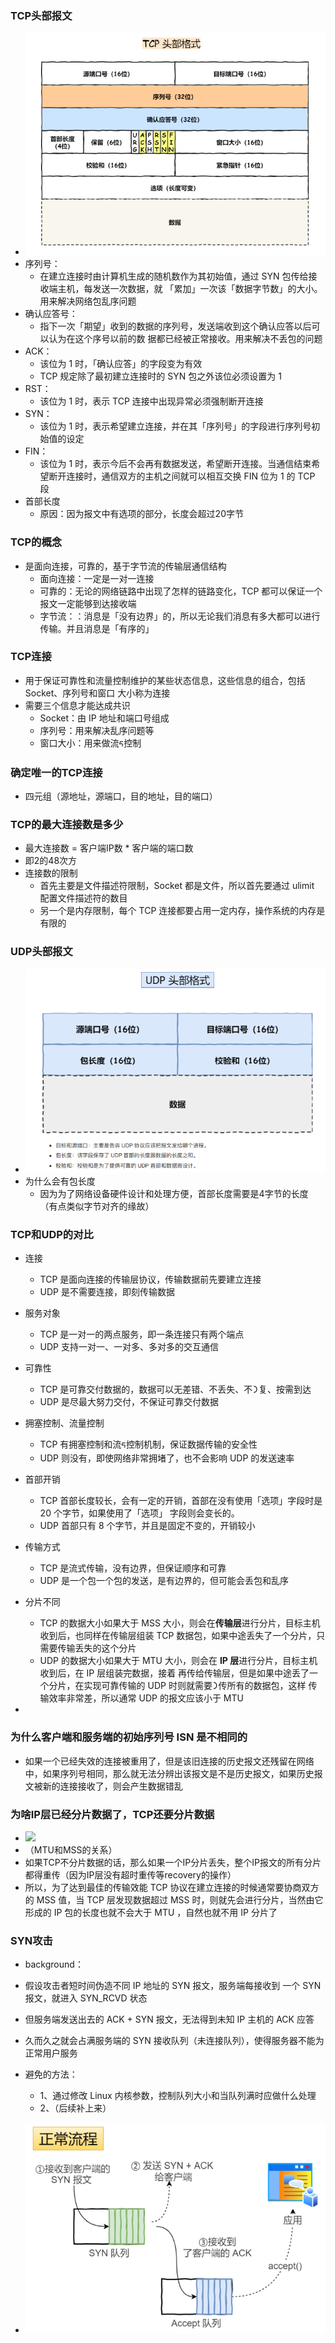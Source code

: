 ### TCP头部报文

- ![](image/TCP头部报文.png)
- 序列号：
  - 在建⽴连接时由计算机⽣成的随机数作为其初始值，通过 SYN 包传给接收端主机，每发送⼀次数据，就 「累加」⼀次该「数据字节数」的⼤⼩。⽤来解决⽹络包乱序问题
- 确认应答号：
  - 指下⼀次「期望」收到的数据的序列号，发送端收到这个确认应答以后可以认为在这个序号以前的数 据都已经被正常接收。⽤来解决不丢包的问题
- ACK：
  - 该位为 1 时，「确认应答」的字段变为有效
  - TCP 规定除了最初建⽴连接时的 SYN 包之外该位必须设置为 1
- RST：
  - 该位为 1 时，表示 TCP 连接中出现异常必须强制断开连接
- SYN：
  - 该位为 1 时，表示希望建⽴连接，并在其「序列号」的字段进⾏序列号初始值的设定
- FIN：
  - 该位为 1 时，表示今后不会再有数据发送，希望断开连接。当通信结束希望断开连接时，通信双⽅的主机之间就可以相互交换 FIN 位为 1 的 TCP 段
- 首部长度
  - 原因：因为报文中有选项的部分，长度会超过20字节



### TCP的概念

- 是面向连接，可靠的，基于字节流的传输层通信结构
  - 面向连接：一定是一对一连接
  - 可靠的：⽆论的⽹络链路中出现了怎样的链路变化，TCP 都可以保证⼀个报⽂⼀定能够到达接收端
  - 字节流：：消息是「没有边界」的，所以⽆论我们消息有多⼤都可以进⾏传输。并且消息是「有序的」



### TCP连接

- ⽤于保证可靠性和流量控制维护的某些状态信息，这些信息的组合，包括Socket、序列号和窗⼝ ⼤⼩称为连接
- 需要三个信息才能达成共识
  - Socket：由 IP 地址和端⼝号组成 
  - 序列号：⽤来解决乱序问题等 
  - 窗⼝⼤⼩：⽤来做流ᰁ控制



### 确定唯一的TCP连接

- 四元组（源地址，源端口，目的地址，目的端口）



### TCP的最大连接数是多少

- 最大连接数 = 客户端IP数 * 客户端的端口数
- 即2的48次方
- 连接数的限制
  - ⾸先主要是⽂件描述符限制，Socket 都是⽂件，所以⾸先要通过 ulimit 配置⽂件描述符的数⽬
  - 另⼀个是内存限制，每个 TCP 连接都要占⽤⼀定内存，操作系统的内存是有限的



### UDP头部报文

- ![](image/UDP头部报文.png)
- 为什么会有包长度
  - 因为为了网络设备硬件设计和处理方便，首部长度需要是4字节的长度（有点类似字节对齐的缘故）



### TCP和UDP的对比

- 连接
  - TCP 是⾯向连接的传输层协议，传输数据前先要建⽴连接
  - UDP 是不需要连接，即刻传输数据
- 服务对象
  - TCP 是⼀对⼀的两点服务，即⼀条连接只有两个端点
  - UDP ⽀持⼀对⼀、⼀对多、多对多的交互通信
- 可靠性
  - TCP 是可靠交付数据的，数据可以⽆差错、不丢失、不᯿复、按需到达
  - UDP 是尽最⼤努⼒交付，不保证可靠交付数据
- 拥塞控制、流量控制
  - TCP 有拥塞控制和流ᰁ控制机制，保证数据传输的安全性
  - UDP 则没有，即使⽹络⾮常拥堵了，也不会影响 UDP 的发送速率
- ⾸部开销
  - TCP ⾸部⻓度较⻓，会有⼀定的开销，⾸部在没有使⽤「选项」字段时是 20 个字节，如果使⽤了「选项」 字段则会变⻓的。 
  - UDP ⾸部只有 8 个字节，并且是固定不变的，开销较⼩
- 传输⽅式
  - TCP 是流式传输，没有边界，但保证顺序和可靠
  - UDP 是⼀个包⼀个包的发送，是有边界的，但可能会丢包和乱序
- 分⽚不同 
  - TCP 的数据⼤⼩如果⼤于 MSS ⼤⼩，则会在**传输层**进⾏分⽚，⽬标主机收到后，也同样在传输层组装 TCP 数据包，如果中途丢失了⼀个分⽚，只需要传输丢失的这个分⽚
  - UDP 的数据⼤⼩如果⼤于 MTU ⼤⼩，则会在 **IP 层**进⾏分⽚，⽬标主机收到后，在 IP 层组装完数据，接着 再传给传输层，但是如果中途丢了⼀个分⽚，在实现可靠传输的 UDP 时则就需要᯿传所有的数据包，这样 传输效率⾮常差，所以通常 UDP 的报⽂应该⼩于 MTU



- 



### 为什么客户端和服务端的初始序列号 ISN 是不相同的

- 如果⼀个已经失效的连接被重⽤了，但是该旧连接的历史报⽂还残留在⽹络中，如果序列号相同，那么就⽆法分辨出该报⽂是不是历史报⽂，如果历史报⽂被新的连接接收了，则会产⽣数据错乱



### 为啥IP层已经分片数据了，TCP还要分片数据

- ![](image/MTU和MSS.png)
- （MTU和MSS的关系）
- 如果TCP不分片数据的话，那么如果一个IP分片丢失，整个IP报文的所有分片都得重传（因为IP层没有超时重传等recovery的操作）
- 所以，为了达到最佳的传输效能 TCP 协议在建⽴连接的时候通常要协商双⽅的 MSS 值，当 TCP 层发现数据超过 MSS 时，则就先会进⾏分⽚，当然由它形成的 IP 包的⻓度也就不会⼤于 MTU ，⾃然也就不⽤ IP 分片了



### SYN攻击

- background：

- 假设攻击者短时间伪造不同 IP 地址的 SYN 报⽂，服务端每接收到 ⼀个 SYN 报⽂，就进⼊ SYN_RCVD 状态
- 但服务端发送出去的 ACK + SYN 报⽂，⽆法得到未知 IP 主机的 ACK 应答
- 久⽽久之就会占满服务端的 SYN 接收队列（未连接队列），使得服务器不能为正常⽤户服务
- 避免的方法：
  - 1、通过修改 Linux 内核参数，控制队列⼤⼩和当队列满时应做什么处理
  - 2、（后续补上来）
- ![](image/SYN正常流程.png)

